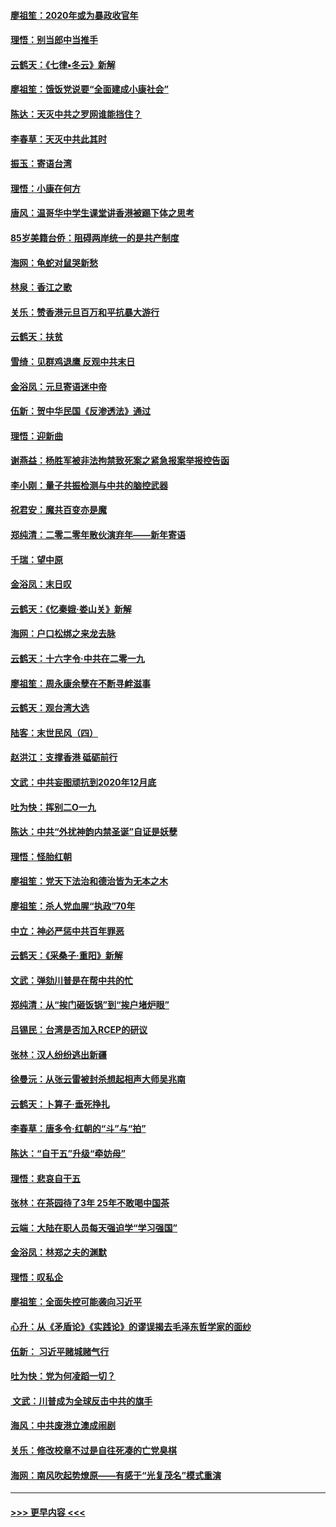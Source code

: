 #### [廖祖笙：2020年或为暴政收官年](../pages/nsc993/n11768216.md?t=01051111) 
#### [理悟：别当郎中当推手](../pages/nsc993/n11768243.md?t=01051111) 
#### [云鹤天：《七律▪冬云》新解](../pages/nsc993/n11768204.md?t=01051111) 
#### [廖祖笙：饿饭党说要“全面建成小康社会”](../pages/nsc993/n11767482.md?t=01051111) 
#### [陈达：天灭中共之罗网谁能挡住？](../pages/nsc993/n11767465.md?t=01051111) 
#### [李春草：天灭中共此其时](../pages/nsc993/n11767452.md?t=01051111) 
#### [振玉：寄语台湾](../pages/nsc993/n11767432.md?t=01051111) 
#### [理悟：小康在何方](../pages/nsc993/n11767394.md?t=01051111) 
#### [唐风：温哥华中学生课堂讲香港被踢下体之思考](../pages/nsc993/n11766848.md?t=01051111) 
#### [85岁美籍台侨：阻碍两岸统一的是共产制度](../pages/nsc993/n11765043.md?t=01051111) 
#### [海网：龟蛇对鼠哭新愁](../pages/nsc993/n11764895.md?t=01051111) 
#### [林泉：香江之歌](../pages/nsc993/n11764415.md?t=01051111) 
#### [关乐：赞香港元旦百万和平抗暴大游行](../pages/nsc993/n11764382.md?t=01051111) 
#### [云鹤天：扶贫](../pages/nsc993/n11764245.md?t=01051111) 
#### [雪绮：见群鸡退鹰  反观中共末日](../pages/nsc993/n11762112.md?t=01051111) 
#### [金浴凤：元旦寄语迷中帝](../pages/nsc993/n11761788.md?t=01051111) 
#### [伍新：贺中华民国《反渗透法》通过](../pages/nsc993/n11761994.md?t=01051111) 
#### [理悟：迎新曲](../pages/nsc993/n11761152.md?t=01051111) 
#### [谢燕益：杨胜军被非法拘禁致死案之紧急报案举报控告函](../pages/nsc993/n11756134.md?t=01051111) 
#### [李小刚：量子共振检测与中共的脑控武器](../pages/nsc993/n11754518.md?t=01051111) 
#### [祝君安：魔共百变亦是魔](../pages/nsc993/n11754469.md?t=01051111) 
#### [郑纯清：二零二零年散伙演弃年——新年寄语](../pages/nsc993/n11754195.md?t=01051111) 
#### [千瑞：望中原](../pages/nsc993/n11754159.md?t=01051111) 
#### [金浴凤：末日叹](../pages/nsc993/n11752359.md?t=01051111) 
#### [云鹤天：《忆秦娥‧娄山关》新解](../pages/nsc993/n11752348.md?t=01051111) 
#### [海网：户口松绑之来龙去脉](../pages/nsc993/n11752328.md?t=01051111) 
#### [云鹤天：十六字令‧中共在二零一九](../pages/nsc993/n11752305.md?t=01051111) 
#### [廖祖笙：周永康余孽在不断寻衅滋事](../pages/nsc993/n11751013.md?t=01051111) 
#### [云鹤天：观台湾大选](../pages/nsc993/n11751007.md?t=01051111) 
#### [陆客：末世民风（四）](../pages/nsc993/n11749203.md?t=01051111) 
#### [赵洪江：支撑香港 砥砺前行](../pages/nsc993/n11748482.md?t=01051111) 
#### [文武：中共妄图顽抗到2020年12月底](../pages/nsc993/n11748446.md?t=01051111) 
#### [吐为快：挥别二O一九](../pages/nsc993/n11748411.md?t=01051111) 
#### [陈达：中共“外扰神韵内禁圣诞”自证是妖孽](../pages/nsc993/n11748226.md?t=01051111) 
#### [理悟：怪胎红朝](../pages/nsc993/n11748206.md?t=01051111) 
#### [廖祖笙：党天下法治和德治皆为无本之木](../pages/nsc993/n11748135.md?t=01051111) 
#### [廖祖笙：杀人党血腥“执政”70年](../pages/nsc993/n11745144.md?t=01051111) 
#### [中立：神必严惩中共百年罪恶](../pages/nsc993/n11744970.md?t=01051111) 
#### [云鹤天：《采桑子‧重阳》新解](../pages/nsc993/n11744948.md?t=01051111) 
#### [文武：弹劾川普是在帮中共的忙](../pages/nsc993/n11744758.md?t=01051111) 
#### [郑纯清：从“挨门砸饭锅”到“挨户堵炉眼”](../pages/nsc993/n11744745.md?t=01051111) 
#### [吕锡民：台湾是否加入RCEP的研议](../pages/nsc993/n11744701.md?t=01051111) 
#### [张林：汉人纷纷逃出新疆](../pages/nsc993/n11743530.md?t=01051111) 
#### [徐曼沅：从张云雷被封杀想起相声大师吴兆南](../pages/nsc993/n11741816.md?t=01051111) 
#### [云鹤天：卜算子‧垂死挣扎](../pages/nsc993/n11739956.md?t=01051111) 
#### [李春草：唐多令‧红朝的“斗”与“拍”](../pages/nsc993/n11739830.md?t=01051111) 
#### [陈达：“自干五”升级“牵妨母”](../pages/nsc993/n11739724.md?t=01051111) 
#### [理悟：悲哀自干五](../pages/nsc993/n11739547.md?t=01051111) 
#### [张林：在茶园待了3年 25年不敢喝中国茶](../pages/nsc993/n11739240.md?t=01051111) 
#### [云端：大陆在职人员每天强迫学“学习强国”](../pages/nsc993/n11738735.md?t=01051111) 
#### [金浴凤：林郑之夫的渊默](../pages/nsc993/n11737735.md?t=01051111) 
#### [理悟：叹私企](../pages/nsc993/n11737715.md?t=01051111) 
#### [廖祖笙：全面失控可能袭向习近平](../pages/nsc993/n11737704.md?t=01051111) 
#### [心升：从《矛盾论》《实践论》的谬误揭去毛泽东哲学家的面纱](../pages/nsc993/n11736962.md?t=01051111) 
#### [伍新： 习近平赌城赌气行](../pages/nsc993/n11736929.md?t=01051111) 
#### [吐为快：党为何凌蹈一切？](../pages/nsc993/n11736915.md?t=01051111) 
#### [ 文武：川普成为全球反击中共的旗手](../pages/nsc993/n11736882.md?t=01051111) 
#### [海风：中共废港立澳成闹剧](../pages/nsc993/n11735857.md?t=01051111) 
#### [关乐：修改校章不过是自往死凑的亡党臭棋](../pages/nsc993/n11735097.md?t=01051111) 
#### [海网：南风吹起势燎原——有感于“光复茂名”模式重演](../pages/nsc993/n11732308.md?t=01051111) 

----
#### [ >>> 更早内容 <<< ](../indexes/nsc993-earlier.md)
